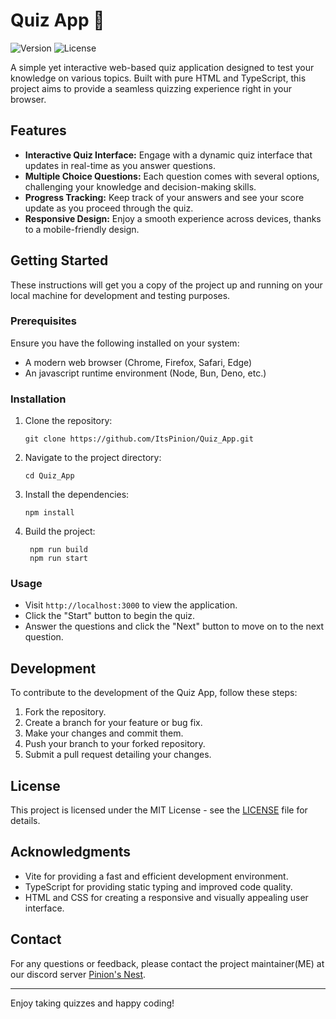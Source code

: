 # Quiz App 🎯

![Version](https://img.shields.io/badge/version-1.0.0-purple.svg)
![License](https://img.shields.io/badge/license-MIT-green.svg)

A simple yet interactive web-based quiz application designed to test your knowledge on various topics. Built with pure HTML and TypeScript, this project aims to provide a seamless quizzing experience right in your browser.

## Features

- **Interactive Quiz Interface:** Engage with a dynamic quiz interface that updates in real-time as you answer questions.
- **Multiple Choice Questions:** Each question comes with several options, challenging your knowledge and decision-making skills.
- **Progress Tracking:** Keep track of your answers and see your score update as you proceed through the quiz.
- **Responsive Design:** Enjoy a smooth experience across devices, thanks to a mobile-friendly design.

## Getting Started

These instructions will get you a copy of the project up and running on your local machine for development and testing purposes.

### Prerequisites

Ensure you have the following installed on your system:

- A modern web browser (Chrome, Firefox, Safari, Edge)
- An javascript runtime environment (Node, Bun, Deno, etc.)

### Installation

1. Clone the repository:
   ```
   git clone https://github.com/ItsPinion/Quiz_App.git
   ```
2. Navigate to the project directory:
   ```
   cd Quiz_App
   ```
3. Install the dependencies:
   ```
   npm install
   ```
4. Build the project:
   ```
    npm run build
    npm run start
   ```

### Usage

- Visit `http://localhost:3000` to view the application.
- Click the "Start" button to begin the quiz.
- Answer the questions and click the "Next" button to move on to the next question.

## Development

To contribute to the development of the Quiz App, follow these steps:

1. Fork the repository.
2. Create a branch for your feature or bug fix.
3. Make your changes and commit them.
4. Push your branch to your forked repository.
5. Submit a pull request detailing your changes.

## License

This project is licensed under the MIT License - see the [LICENSE](LICENSE.md) file for details.

## Acknowledgments

- Vite for providing a fast and efficient development environment.
- TypeScript for providing static typing and improved code quality.
- HTML and CSS for creating a responsive and visually appealing user interface.

## Contact

For any questions or feedback, please contact the project maintainer(ME) at our discord server [Pinion's Nest](https://discord.gg/XnzQUw3FPR).

---

Enjoy taking quizzes and happy coding!
